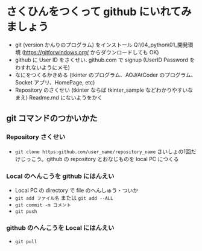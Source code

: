 # さくひんをつくって github にいれてみましょう

- git (version かんりのプログラム) をインストール Q:\04_python\01_開発環境 (https://gitforwindows.org/ からダウンロードしても OK)
- github に User ID をさくせい. github.com で signup  (UserID Password をわすれないようにメモ)
- なにをつくるかきめる (tkinter のプログラム、AOJ/AtCoder のプログラム、Socket アプリ、HomePage, etc)
- Repository のさくせい (tkinter ならば tkinter_sample などわかりやすいなまえ) Readme.md にないようをかく


## git コマンドのつかいかた

### Repository さくせい

- `git clone https:github.com/user_name/repository_name` さいしょの1回だけじっこう。github の repository とおなじものを local PC につくる

### Local のへんこうを github にはんえい

- Local PC の directory で file のへんしゅう・ついか
- `git add ファイル名`  または  `git add --ALL`
- `git commit -m コメント`
- `git push`

### github のへんこうを Local にはんえい

- `git pull`
